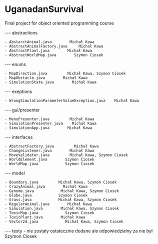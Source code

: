 # UganadanSurvival
Final project for object oriented programming course


--- abstractions

    - AbstarctAnimal.java        Michał Kawa
    - AbstractAnimalFactory.java     Michał Kawa
    - AbstractPlant.java        Michał Kawa
    - AbstractWorldMap.java        Szymon Ciosek

--- enums

    - MapDirection.java         Michał Kawa, Szymon Ciosek
    - MapObstacle.java        Michał Kawa
    - SimulationState.java        Michał Kawa

--- exeptions
    
    - WrongSimulationParameterValueException.java    Michał Kawa

--- gui/presenter

    - MenuPresenter.java         Michał Kawa
    - SimulationPresenter.java    Michał Kawa
    - SimulationApp.java        Michał Kawa

--- interfaces
    
    - AbstractFactory.java         Michał Kawa
    - ChangeListener.java        Michał Kawa    
    - MoveValidator.java         Michał Kawa, Szymon Ciosek
    - WorldElement.java        Szymon Ciosek
    - WorldMap.java            Szymon Ciosek

--- model

    - Boundary.java         Michał Kawa, Szymon Ciosek
    - CrazyAnimal.java        Michał Kawa
    - Genome.java            Michał Kawa, Szymon Ciosek
    - Globe.java            Szymon Ciosek
    - Grass.java            Michał Kawa, Szymon Ciosek
    - RegularAnimal.java        Michał Kawa
    - Simulation.java        Michał Kawa, Szymon Ciosek
    - ToxicMap.java            Szymon Ciosek
    - ToxicPlant.java        Michał Kawa
    - Vector2d.java            Michał Kawa, Szymon Ciosek
--- testy
    - nie zostały ostatecznie dodane ale odpowiedzialny za nie był Szymon Ciosek
